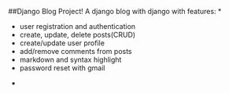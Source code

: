 ##Django Blog Project!
A django blog with django with features:
*
- user registration and authentication
- create, update, delete posts(CRUD)
- create/update user profile
- add/remove comments from posts
- markdown and syntax highlight
- password reset with gmail
*
